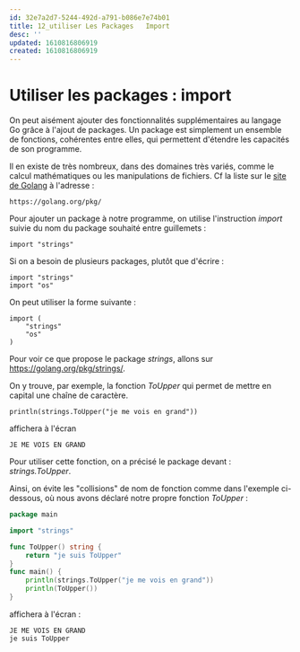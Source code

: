 ```yaml
---
id: 32e7a2d7-5244-492d-a791-b086e7e74b01
title: 12_utiliser Les Packages   Import
desc: ''
updated: 1610816806919
created: 1610816806919
---
```

# Utiliser les packages : import

On peut aisément ajouter des fonctionnalités supplémentaires au langage Go grâce à l'ajout de packages. Un package est simplement un ensemble de fonctions, cohérentes entre elles, qui permettent d'étendre les capacités de son programme. 

Il en existe de très nombreux, dans des domaines très variés, comme le calcul mathématiques ou les manipulations de fichiers. Cf la liste sur le [site de Golang](https://golang.org/pkg/) à l'adresse :

```
https://golang.org/pkg/
```

Pour ajouter un package à notre programme, on utilise l'instruction _import_ suivie du nom du package souhaité entre guillemets :

```
import "strings"
```

Si on a besoin de plusieurs packages, plutôt que d'écrire :

```
import "strings"
import "os"
```

On peut utiliser la forme suivante :

```
import (
    "strings"
    "os"
)
```

Pour voir ce que propose le package _strings_, allons sur <https://golang.org/pkg/strings/>. 

On y trouve, par exemple, la fonction _ToUpper_ qui permet de mettre en capital une chaîne de caractère.

```
println(strings.ToUpper("je me vois en grand"))
```

affichera à l'écran

```
JE ME VOIS EN GRAND
```

Pour utiliser cette fonction, on a précisé le package devant : _strings.ToUpper_. 

Ainsi, on évite les "collisions" de nom de fonction comme dans l'exemple ci-dessous, où nous avons déclaré notre propre fonction _ToUpper_ :

```go
package main

import "strings"

func ToUpper() string {
	return "je suis ToUpper"
}
func main() {
	println(strings.ToUpper("je me vois en grand"))
	println(ToUpper())
}
```

affichera à l'écran :

```
JE ME VOIS EN GRAND
je suis ToUpper
```

